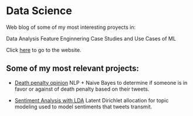 # Data Science

Web blog of some of my most interesting proyects in:

Data Analysis
Feature Enginnering
Case Studies and Use Cases of ML


Click [here](https://chriss1245.github.io/data_science/) to go to the website.

## Some of my most relevant projects:

* [Death penalty opinion](https://chriss1245.github.io/death_penalty_nlp/) NLP + Naive Bayes to determine if someone is in favor or against of death penalty based on their tweets.

* [Sentiment Analysis with LDA](https://chriss1245.github.io/latent_diritchlet_allocation-case-study/) Latent Dirichlet allocation for topic modeling used to model sentiments that tweets transmit.
